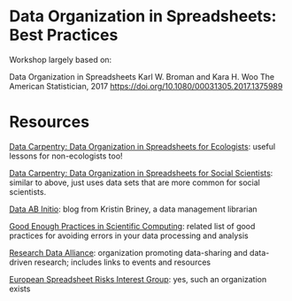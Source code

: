 # Data Organization in Spreadsheets: Best Practices

Workshop largely based on:

Data Organization in Spreadsheets 
Karl W. Broman and Kara H. Woo 
The American Statistician, 2017 
https://doi.org/10.1080/00031305.2017.1375989 


# Resources

[Data Carpentry: Data Organization in Spreadsheets for Ecologists](https://datacarpentry.org/spreadsheet-ecology-lesson/): useful lessons for non-ecologists too!

[Data Carpentry: Data Organization in Spreadsheets for Social Scientists](https://datacarpentry.org/spreadsheets-socialsci/): similar to above, just uses data sets that are more common for social scientists.

[Data AB Initio](http://dataabinitio.com/): blog from Kristin Briney, a data management librarian

[Good Enough Practices in Scientific Computing](journals.plos.org/ploscompbiol/article?id=10.1371/journal.pcbi.1005510): related list of good practices for avoiding errors in your data processing and analysis

[Research Data Alliance](https://www.rd-alliance.org/): organization promoting data-sharing and data-driven research; includes links to events and resources

[European Spreadsheet Risks Interest Group](www.eusprig.org/best-practice.htm): yes, such an organization exists